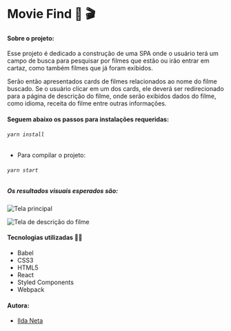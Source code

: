 # Movie Find :movie_camera: :clapper:

#### Sobre o projeto:

Esse projeto é dedicado a construção de uma SPA onde o usuário terá um campo de busca para pesquisar por filmes que estão ou irão entrar em cartaz, como também filmes que já foram exibidos.

Serão então apresentados cards de filmes relacionados ao nome do filme buscado.
Se o usuário clicar em um dos cards, ele deverá ser redirecionado para a página de descrição do filme, onde serão exibidos dados do filme, como idioma, receita do filme entre outras informações.

#### Seguem abaixo os passos para instalações requeridas:

###### ```yarn install```

+ Para compilar o projeto:
###### ```yarn start```

##### Os resultados visuais esperados são:

![Tela principal](https://raw.githubusercontent.com/ildasilva/challeng-c/master/src/assets/tela-busca.png)

![Tela de descrição do filme](https://raw.githubusercontent.com/ildasilva/challeng-c/master/src/assets/tela-desc-filme.png)

#### Tecnologias utilizadas :woman_technologist:

+ Babel
+ CSS3
+ HTML5
+ React
+ Styled Components
+ Webpack

#### Autora:

+ [Ilda Neta](https://www.linkedin.com/in/ildaneta)
